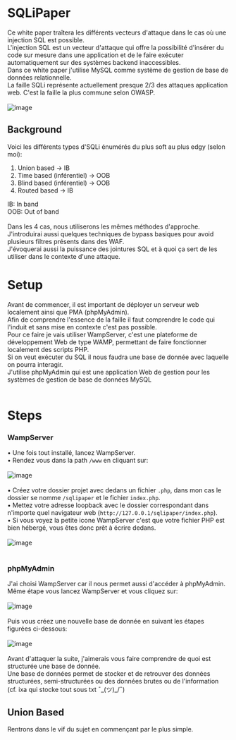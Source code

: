# SQLiPaper

Ce white paper traîtera les différents vecteurs d'attaque dans le cas où une injection SQL est possible.<br/>
L'injection SQL est un vecteur d'attaque qui offre la possibilité d'insérer du code sur mesure dans une application et de le faire exécuter automatiquement sur des systèmes backend inaccessibles.<br/>
Dans ce white paper j'utilise MySQL comme système de gestion de base de données relationnelle.<br/>
La faille SQLi représente actuellement presque 2/3 des attaques application web. C'est la faille la plus commune selon OWASP.<br/><br/>
![image](https://user-images.githubusercontent.com/74382279/158233875-8b440a6b-4f4d-4f1c-8b3e-28ebf0aa1fdd.png)
<br/>

## Background
Voici les différents types d'SQLi énumérés du plus soft au plus edgy (selon moi):

1. Union based -> IB
2. Time based (inférentiel) -> OOB
3. Blind based (inférentiel) -> OOB
4. Routed based -> IB

IB: In band<br/>
OOB: Out of band
<br/><br/>
Dans les 4 cas, nous utiliserons les mêmes méthodes d'approche.<br/>
J'introduirai aussi quelques techniques de bypass basiques pour avoid plusieurs filtres présents dans des WAF.<br/>
J'évoquerai aussi la puissance des jointures SQL et à quoi ça sert de les utiliser dans le contexte d'une attaque.<br/>

# Setup
Avant de commencer, il est important de déployer un serveur web localement ainsi que PMA (phpMyAdmin).<br/>
Afin de comprendre l'essence de la faille il faut comprendre le code qui l'induit et sans mise en contexte c'est pas possible.<br/>
Pour ce faire je vais utiliser WampServer, c'est une plateforme de développement Web de type WAMP, permettant de faire fonctionner localement des scripts PHP.<br/>
Si on veut exécuter du SQL il nous faudra une base de donnée avec laquelle on pourra interagir.<br/> 
J'utilise phpMyAdmin qui est une application Web de gestion pour les systèmes de gestion de base de données MySQL<br/><br/>

# Steps
### WampServer
• Une fois tout installé, lancez WampServer.<br/>
• Rendez vous dans la path ``/www`` en cliquant sur:<br/><br/>
![image](https://user-images.githubusercontent.com/74382279/158238868-e9d82156-c272-440a-8870-2474de621a1e.png)
<br/><br/>
• Créez votre dossier projet avec dedans un fichier ``.php``, dans mon cas le dossier se nomme ``/sqlipaper`` et le fichier ``index.php``.<br/>
• Mettez votre adresse loopback avec le dossier correspondant dans n'importe quel navigateur web (``http://127.0.0.1/sqlipaper/index.php``).<br/>
• Si vous voyez la petite icone WampServer c'est que votre fichier PHP est bien hébergé, vous êtes donc prêt à écrire dedans.<br/><br/>
![image](https://user-images.githubusercontent.com/74382279/158240258-d9cd88c3-33ae-4659-a3a5-0a38a5cfd94d.png)
<br/><br/>
### phpMyAdmin
J'ai choisi WampServer car il nous permet aussi d'accéder à phpMyAdmin.<br/>
Même étape vous lancez WampServer et vous cliquez sur:<br/><br/>
![image](https://user-images.githubusercontent.com/74382279/158241274-b9f23547-1a1b-49c9-b915-306d45921b0c.png)
<br/><br/>
Puis vous créez une nouvelle base de donnée en suivant les étapes figurées ci-dessous:<br/><br/>
![image](https://user-images.githubusercontent.com/74382279/158242535-0b05fe6e-d5f4-4498-82c4-b09bad167bd9.png)
<br/><br/>
Avant d'attaquer la suite, j'aimerais vous faire comprendre de quoi est structurée une base de donnée.<br/>
Une base de données permet de stocker et de retrouver des données structurées, semi-structurées ou des données brutes ou de l'information (cf. ixa qui stocke tout sous txt ¯\_(ツ)_/¯)

## Union Based
Rentrons dans le vif du sujet en commençant par le plus simple.
